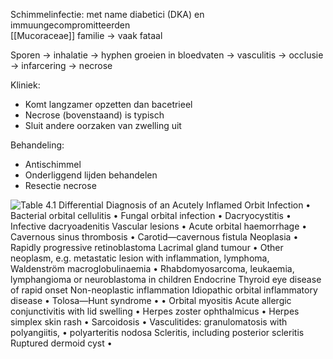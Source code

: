 Schimmelinfectie: met name diabetici (DKA) en immuungecompromitteerden  
[[Mucoraceae]] familie -> vaak fataal

Sporen -> inhalatie -> hyphen groeien in bloedvaten -> vasculitis -> occlusie -> infarcering -> necrose
 
Kliniek:
- Komt langzamer opzetten dan bacetrieel
- Necrose (bovenstaand) is typisch
- Sluit andere oorzaken van zwelling uit
 
Behandeling:
- Antischimmel
- Onderliggend lijden behandelen
- Resectie necrose

![Table 4.1 Differential Diagnosis of an Acutely Inflamed Orbit Infection • Bacterial orbital cellulitis • Fungal orbital infection • Dacryocystitis • Infective dacryoadenitis Vascular lesions • Acute orbital haemorrhage • Cavernous sinus thrombosis • Carotid—cavernous fistula Neoplasia • Rapidly progressive retinoblastoma Lacrimal gland tumour • Other neoplasm, e.g. metastatic lesion with inflammation, lymphoma, Waldenström macroglobulinaemia • Rhabdomyosarcoma, leukaemia, lymphangioma or neuroblastoma in children Endocrine Thyroid eye disease of rapid onset Non-neoplastic inflammation Idiopathic orbital inflammatory disease • Tolosa—Hunt syndrome • • Orbital myositis Acute allergic conjunctivitis with lid swelling • Herpes zoster ophthalmicus • Herpes simplex skin rash • Sarcoidosis • Vasculitides: granulomatosis with polyangiitis, • polyarteritis nodosa Scleritis, including posterior scleritis Ruptured dermoid cyst • ](Exported%20image%2020240720125437-0.png)